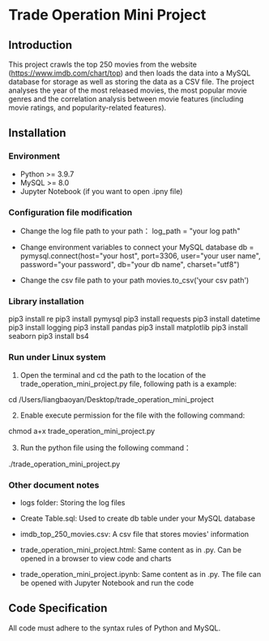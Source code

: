 # Trade Operation Mini Project 

## Introduction

This project crawls the top 250 movies from the website (https://www.imdb.com/chart/top) and then loads the data into a MySQL database for storage as well as storing the data as a CSV file. The project analyses the year of the most released movies, the most popular movie genres and the correlation analysis between movie features (including movie ratings, and popularity-related features).

## Installation

### Environment

- Python >= 3.9.7
- MySQL >= 8.0
- Jupyter Notebook (if you want to open .ipny file)

### Configuration file modification

- Change the log file path to your path：
log_path = "your log path"

- Change environment variables to connect your MySQL database
db = pymysql.connect(host="your host",
                         port=3306,
                         user="your user name",
                         password="your password",
                         db="your db name",
                         charset="utf8")

- Change the csv file path to your path
movies.to_csv('your csv path')

### Library installation

pip3 install re
pip3 install pymysql
pip3 install requests
pip3 install datetime
pip3 install logging
pip3 install pandas
pip3 install matplotlib
pip3 install seaborn
pip3 install bs4

### Run under Linux system

1. Open the terminal and cd the path to the location of the trade_operation_mini_project.py file, following path is a example: 

cd /Users/liangbaoyan/Desktop/trade_operation_mini_project

2. Enable execute permission for the file with the following command:

chmod a+x trade_operation_mini_project.py

3. Run the python file using the following command：

./trade_operation_mini_project.py


### Other document notes

- logs folder: Storing the log files

- Create Table.sql: Used to create db table under your MySQL database

- imdb_top_250_movies.csv: A csv file that stores movies' information

- trade_operation_mini_project.html: Same content as in .py. Can be opened in a browser to view code and charts

- trade_operation_mini_project.ipynb: Same content as in .py. The file can be opened with Jupyter Notebook and run the code

## Code Specification

All code must adhere to the syntax rules of Python and MySQL.



